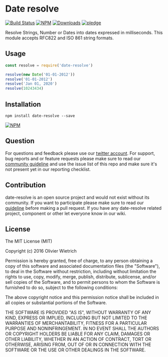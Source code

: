 # Date resolve

  [![Build Status](https://travis-ci.org/bredele/date-resolve.svg?branch=master)](https://travis-ci.org/bredele/date-resolve)
  [![NPM](https://img.shields.io/npm/v/date-resolve.svg)](https://www.npmjs.com/package/date-resolve)
  [![Downloads](https://img.shields.io/npm/dm/date-resolve.svg)](http://npm-stat.com/charts.html?package=date-resolve)
  [![pledge](https://bredele.github.io/contributing-guide/community-pledge.svg)](https://github.com/bredele/contributing-guide/blob/master/guidelines.md)

Resolve Strings, Number or Dates into dates expressed in milliseconds.
This module accepts RFC822 and ISO 861 string formats.

## Usage

```js
const resolve = require('date-resolve')

resolve(new Date('01-01-2012'))
resolve('01-01-2012')
resolve('Jan 01, 2020')
resolve(10243434)
```

## Installation

```shell
npm install date-resolve --save
```

[![NPM](https://nodei.co/npm/date-resolve.png)](https://nodei.co/npm/date-resolve/)


## Question

For questions and feedback please use our [twitter account](https://twitter.com/bredeleca). For support, bug reports and or feature requests please make sure to read our
<a href="https://github.com/bredele/contributing-guide/blob/master/guidelines.md" target="_blank">community guideline</a> and use the issue list of this repo and make sure it's not present yet in our reporting checklist.

## Contribution

date-resolve is an open source project and would not exist without its community. If you want to participate please make sure to read our <a href="https://github.com/bredele/contributing-guide/blob/master/guidelines.md" target="_blank">guideline</a> before making a pull request. If you have any date-resolve related project, component or other let everyone know in our wiki.

## License

The MIT License (MIT)

Copyright (c) 2016 Olivier Wietrich

Permission is hereby granted, free of charge, to any person obtaining a copy
of this software and associated documentation files (the "Software"), to deal
in the Software without restriction, including without limitation the rights
to use, copy, modify, merge, publish, distribute, sublicense, and/or sell
copies of the Software, and to permit persons to whom the Software is
furnished to do so, subject to the following conditions:

The above copyright notice and this permission notice shall be included in all
copies or substantial portions of the Software.

THE SOFTWARE IS PROVIDED "AS IS", WITHOUT WARRANTY OF ANY KIND, EXPRESS OR
IMPLIED, INCLUDING BUT NOT LIMITED TO THE WARRANTIES OF MERCHANTABILITY,
FITNESS FOR A PARTICULAR PURPOSE AND NONINFRINGEMENT. IN NO EVENT SHALL THE
AUTHORS OR COPYRIGHT HOLDERS BE LIABLE FOR ANY CLAIM, DAMAGES OR OTHER
LIABILITY, WHETHER IN AN ACTION OF CONTRACT, TORT OR OTHERWISE, ARISING FROM,
OUT OF OR IN CONNECTION WITH THE SOFTWARE OR THE USE OR OTHER DEALINGS IN THE
SOFTWARE.
